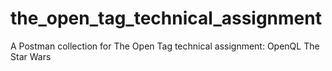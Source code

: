 # the_open_tag_technical_assignment
A Postman collection for The Open Tag technical assignment: OpenQL The Star Wars
